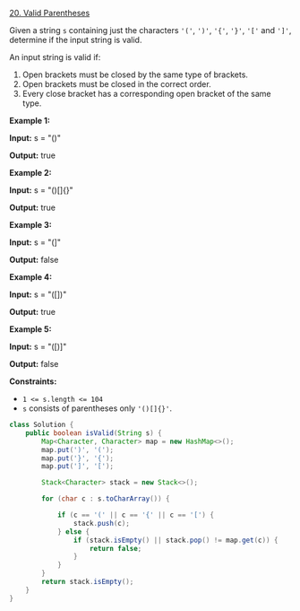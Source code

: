 [20. Valid Parentheses](https://leetcode.com/problems/valid-parentheses/)

Given a string `s` containing just the characters `'('`, `')'`, `'{'`, `'}'`, `'['` and `']'`, determine if the input string is valid.

An input string is valid if:

1. Open brackets must be closed by the same type of brackets.
2. Open brackets must be closed in the correct order.
3. Every close bracket has a corresponding open bracket of the same type.

 

**Example 1:**

**Input:** s = "()"

**Output:** true

**Example 2:**

**Input:** s = "()[]{}"

**Output:** true

**Example 3:**

**Input:** s = "(]"

**Output:** false

**Example 4:**

**Input:** s = "([])"

**Output:** true

**Example 5:**

**Input:** s = "([)]"

**Output:** false

 

**Constraints:**

- `1 <= s.length <= 104`
- `s` consists of parentheses only `'()[]{}'`.

```java
class Solution {
    public boolean isValid(String s) {
        Map<Character, Character> map = new HashMap<>();
        map.put(')', '(');
        map.put('}', '{');
        map.put(']', '[');

        Stack<Character> stack = new Stack<>();

        for (char c : s.toCharArray()) {

            if (c == '(' || c == '{' || c == '[') {
                stack.push(c);
            } else {
                if (stack.isEmpty() || stack.pop() != map.get(c)) {
                    return false;
                }
            }
        }
        return stack.isEmpty();       
    }
}
```

